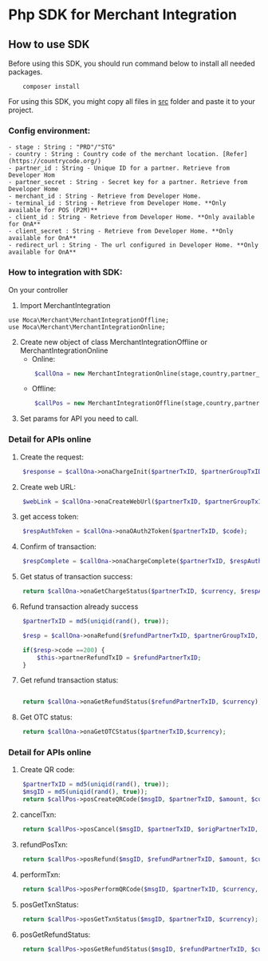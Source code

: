 # Php SDK for Merchant Integration 

## How to use SDK

Before using this SDK, you should run command below to install all needed packages.
```terminal
    composer install
```
For using this SDK, you might copy all files in [src](./src) folder and paste it to your project. 

### Config environment:

```
- stage : String : "PRD"/"STG"
- country : String : Country code of the merchant location. [Refer](https://countrycode.org/)
- partner_id : String - Unique ID for a partner. Retrieve from Developer Hom
- partner_secret : String - Secret key for a partner. Retrieve from Developer Home
- merchant_id : String - Retrieve from Developer Home.
- terminal_id : String - Retrieve from Developer Home. **Only available for POS (P2M)**
- client_id : String - Retrieve from Developer Home. **Only available for OnA**
- client_secret : String - Retrieve from Developer Home. **Only available for OnA**
- redirect_url : String - The url configured in Developer Home. **Only available for OnA**
```

### How to integration with SDK:

On your controller
1. Import MerchantIntegration 

```
use Moca\Merchant\MerchantIntegrationOffline;
use Moca\Merchant\MerchantIntegrationOnline;
```
2. Create new object of class MerchantIntegrationOffline or  MerchantIntegrationOnline
    - Online: 
    ```php
        $callOna = new MerchantIntegrationOnline(stage,country,partner_id,partner_secret,merchant_id,client_id,client_secret,redirect_url);
    ```
    - Offline: 
    ```php
        $callPos = new MerchantIntegrationOffline(stage,country,partner_id,partner_secret,merchant_id,terminal_id)
    ```
3. Set params for API you need to call.

### Detail for APIs online
1. Create the request:

```php
    $response = $callOna->onaChargeInit($partnerTxID, $partnerGroupTxID, $amount, $currency, $description, $isSync = false, array $metaInfo =[], array $items =[], array $shippingDetails = [], $hidePaymentMethods =[]);
```

2. Create web URL:
```php
    $webLink = $callOna->onaCreateWebUrl($partnerTxID, $partnerGroupTxID, $amount, $currency, $description, $isSync = false, array $metaInfo =[], array $items =[], array $shippingDetails = [], $hidePaymentMethods = [], $state = null);
```

3. get access token:

```php
    $respAuthToken = $callOna->onaOAuth2Token($partnerTxID, $code);
```

4. Confirm of transaction:

```php
    $respComplete = $callOna->onaChargeComplete($partnerTxID, $respAuthToken->accessToken);
```

5. Get status of transaction success: 

```php
    return $callOna->onaGetChargeStatus($partnerTxID, $currency, $respAuthToken->accessToken);
```

6. Refund transaction already success

```php
    $partnerTxID = md5(uniqid(rand(), true));

    $resp = $callOna->onaRefund($refundPartnerTxID, $partnerGroupTxID, $amount, $currency, $txID, $description, $respAuthToken->accessToken);

    if($resp->code ==200) {
        $this->partnerRefundTxID = $refundPartnerTxID;
    }
```

7. Get refund transaction status:

```php

    return $callOna->onaGetRefundStatus($refundPartnerTxID, $currency);
```

8. Get OTC status:
```php
    return $callOna->onaGetOTCStatus($partnerTxID,$currency);
```

### Detail for APIs online 

1. Create QR code:
```php
    $partnerTxID = md5(uniqid(rand(), true));
    $msgID = md5(uniqid(rand(), true));
    return $callPos->posCreateQRCode($msgID, $partnerTxID, $amount, $currency);
```

2. cancelTxn:
```php
    return $callPos->posCancel($msgID, $partnerTxID, $origPartnerTxID, $origTxID, $currency);
```

3. refundPosTxn:
```php
    return $callPos->posRefund($msgID, $refundPartnerTxID, $amount, $currency, $originTxID, $description);
```

4. performTxn:
```php
    return $callPos->posPerformQRCode($msgID, $partnerTxID, $currency, $amount, $code)
```

5. posGetTxnStatus:
```php
    return $callPos->posGetTxnStatus($msgID, $partnerTxID, $currency);
```

6. posGetRefundStatus:
```php
    return $callPos->posGetRefundStatus($msgID, $refundPartnerTxID, $currency);
```